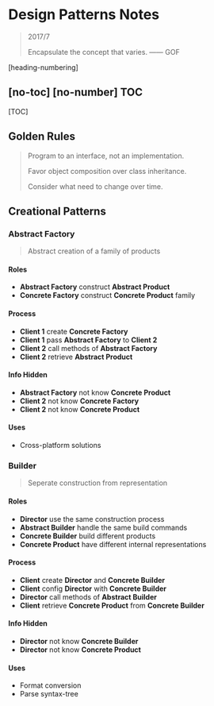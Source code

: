 ﻿# Design Patterns Notes

> 2017/7
>
> Encapsulate the concept that varies. —— GOF

[heading-numbering]

## [no-toc] [no-number] TOC

[TOC]

## Golden Rules

> Program to an interface, not an implementation.
>
> Favor object composition over class inheritance.
>
> Consider what need to change over time.

## Creational Patterns

### Abstract Factory

> Abstract creation of a family of products

#### Roles

- **Abstract Factory** construct **Abstract Product**
- **Concrete Factory** construct **Concrete Product** family

#### Process

- **Client 1** create **Concrete Factory**
- **Client 1** pass **Abstract Factory** to **Client 2**
- **Client 2** call methods of **Abstract Factory**
- **Client 2** retrieve **Abstract Product**

#### Info Hidden

- **Abstract Factory** not know **Concrete Product**
- **Client 2** not know **Concrete Factory**
- **Client 2** not know **Concrete Product**

#### Uses

- Cross-platform solutions

### Builder

> Seperate construction from representation

#### Roles

- **Director** use the same construction process
- **Abstract Builder** handle the same build commands
- **Concrete Builder** build different products
- **Concrete Product** have different internal representations

#### Process

- **Client** create **Director** and **Concrete Builder**
- **Client** config **Director** with **Concrete Builder**
- **Director** call methods of **Abstract Builder**
- **Client** retrieve **Concrete Product** from **Concrete Builder**

#### Info Hidden

- **Director** not know **Concrete Builder**
- **Director** not know **Concrete Product**

#### Uses

- Format conversion
- Parse syntax-tree

